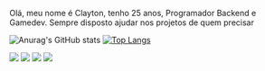 Olá, meu nome é Clayton, tenho 25 anos, Programador Backend e Gamedev. Sempre disposto ajudar nos projetos de quem precisar

![Anurag's GitHub stats](https://github-readme-stats.vercel.app/api?username=Claytonzac&show_icons=true&theme=radical)
[![Top Langs](https://github-readme-stats.vercel.app/api/top-langs/?username=Claytonzac&layout=compact&theme=radical)](https://github.com/anuraghazra/github-readme-stats)

<div> 
  <a href="https://www.youtube.com/@SoftwareSense" target="_blank"><img src="https://img.shields.io/badge/YouTube-FF0000?style=for-the-badge&logo=youtube&logoColor=white" target="_blank"></a>
  <a href="https://www.instagram.com/claytuzac/" target="_blank"><img src="https://img.shields.io/badge/-Instagram-%23E4405F?style=for-the-badge&logo=instagram&logoColor=white" target="_blank"></a>
 	<a href="https://www.twitch.tv/claytuzac" target="_blank"><img src="https://img.shields.io/badge/Twitch-9146FF?style=for-the-badge&logo=twitch&logoColor=white" target="_blank"></a> 
  <a href="www.linkedin.com/in/claytonzac" target="_blank"><img src="https://img.shields.io/badge/-LinkedIn-%230077B5?style=for-the-badge&logo=linkedin&logoColor=white" target="_blank"></a> 
 
</div>
